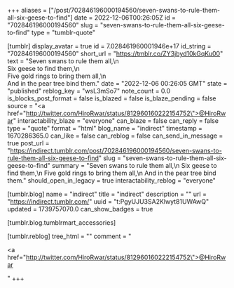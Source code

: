 +++
aliases = ["/post/702846196000194560/seven-swans-to-rule-them-all-six-geese-to-find"]
date = 2022-12-06T00:26:05Z
id = "702846196000194560"
slug = "seven-swans-to-rule-them-all-six-geese-to-find"
type = "tumblr-quote"

[tumblr]
display_avatar = true
id = 7.028461960001946e+17
id_string = "702846196000194560"
short_url = "https://tmblr.co/ZY3jbyd10kGqKu00"
text = "Seven swans to rule them all,\n<br/>Six geese to find them,\n<br/>Five gold rings to bring them all,\n<br/>And in the pear tree bind them."
date = "2022-12-06 00:26:05 GMT"
state = "published"
reblog_key = "wsL3mSo7"
note_count = 0.0
is_blocks_post_format = false
is_blazed = false
is_blaze_pending = false
source = "<a href=\"http://twitter.com/HiroRwar/status/812960160222154752\">@HiroRwar</a>"
interactability_blaze = "everyone"
can_blaze = false
can_reply = false
type = "quote"
format = "html"
blog_name = "indirect"
timestamp = 1670286365.0
can_like = false
can_reblog = false
can_send_in_message = true
post_url = "https://indirect.tumblr.com/post/702846196000194560/seven-swans-to-rule-them-all-six-geese-to-find"
slug = "seven-swans-to-rule-them-all-six-geese-to-find"
summary = "Seven swans to rule them all,\n Six geese to find them,\n Five gold rings to bring them all,\n And in the pear tree bind them."
should_open_in_legacy = true
interactability_reblog = "everyone"

[tumblr.blog]
name = "indirect"
title = "indirect"
description = ""
url = "https://indirect.tumblr.com/"
uuid = "t:PgyUJU3SA2Klwyt81UWAwQ"
updated = 1739757070.0
can_show_badges = true

[tumblr.blog.tumblrmart_accessories]

[tumblr.reblog]
tree_html = ""
comment = "<p><a href=\"http://twitter.com/HiroRwar/status/812960160222154752\">@HiroRwar</a></p>"
+++
